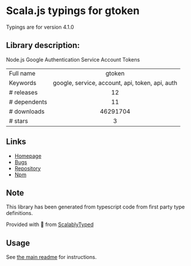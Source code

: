 
# Scala.js typings for gtoken

Typings are for version 4.1.0

## Library description:
Node.js Google Authentication Service Account Tokens

|                    |                 |
| ------------------ | :-------------: |
| Full name          | gtoken |
| Keywords           | google, service, account, api, token, api, auth |
| # releases         | 12 |
| # dependents       | 11 |
| # downloads        | 46291704 |
| # stars            | 3 |

## Links
- [Homepage](https://github.com/google/node-gtoken#readme)
- [Bugs](https://github.com/google/node-gtoken/issues)
- [Repository](https://github.com/google/node-gtoken)
- [Npm](https://www.npmjs.com/package/gtoken)
    


## Note
This library has been generated from typescript code from first party type definitions.

Provided with :purple_heart: from [ScalablyTyped](https://github.com/oyvindberg/ScalablyTyped)

## Usage
See [the main readme](../../readme.md) for instructions.


